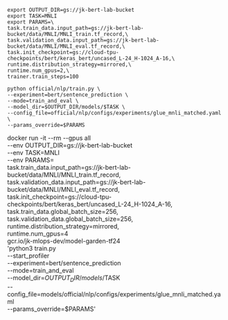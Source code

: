 ```
export OUTPUT_DIR=gs://jk-bert-lab-bucket
export TASK=MNLI
export PARAMS=\
task.train_data.input_path=gs://jk-bert-lab-bucket/data/MNLI/MNLI_train.tf_record,\
task.validation_data.input_path=gs://jk-bert-lab-bucket/data/MNLI/MNLI_eval.tf_record,\
task.init_checkpoint=gs://cloud-tpu-checkpoints/bert/keras_bert/uncased_L-24_H-1024_A-16,\
runtime.distribution_strategy=mirrored,\
runtime.num_gpus=2,\
trainer.train_steps=100

python official/nlp/train.py \
--experiment=bert/sentence_prediction \
--mode=train_and_eval \
--model_dir=$OUTPUT_DIR/models/$TASK \
--config_file=official/nlp/configs/experiments/glue_mnli_matched.yaml \
--params_override=$PARAMS
```


docker run -it --rm --gpus all \
--env OUTPUT_DIR=gs://jk-bert-lab-bucket \
--env TASK=MNLI \
--env PARAMS=\
task.train_data.input_path=gs://jk-bert-lab-bucket/data/MNLI/MNLI_train.tf_record,\
task.validation_data.input_path=gs://jk-bert-lab-bucket/data/MNLI/MNLI_eval.tf_record,\
task.init_checkpoint=gs://cloud-tpu-checkpoints/bert/keras_bert/uncased_L-24_H-1024_A-16,\
task.train_data.global_batch_size=256,\
task.validation_data.global_batch_size=256,\
runtime.distribution_strategy=mirrored,\
runtime.num_gpus=4 \
gcr.io/jk-mlops-dev/model-garden-tf24 \
'python3 train.py \
 --start_profiler \
 --experiment=bert/sentence_prediction \
 --mode=train_and_eval \
 --model_dir=$OUTPUT_DIR/models/$TASK \
 --config_file=models/official/nlp/configs/experiments/glue_mnli_matched.yaml \
 --params_override=$PARAMS' 

